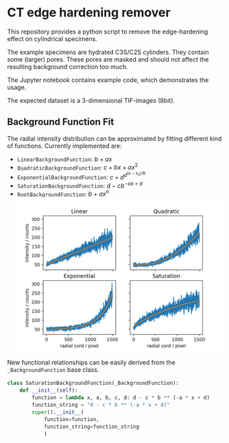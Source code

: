 # CT edge hardening remover

This repository provides a python script to remove the edge-hardening effect on cylindrical specimens.

The example specimens are hydrated C3S/C2S cylinders. They contain some (larger) pores. These pores are masked and should not affect the resulting background correction too much.

The Jupyter notebook contains example code, which demonstrates the usage.

The expected dataset is a 3-dimensional TIF-images (8bit).

## Background Function Fit
The radial intensity distribution can be approximated by fitting different kind of functions. Currently implemented are:
- `LinearBackgroundFunction`: $b + a x$
- `QuadraticBackgroundFunction`: $c + bx + ax^2$
- `ExponentialBackgroundFunction`: $c + d^{d^{(x - x_0) / b}}$
- `SaturationBackgroundFunction`: $d - cb^{-ax + d}$
- `RootBackgroundFunction`: $b + a x^n$
![](figures.readme/background_functions.png)

New functional relationships can be easily derived from the `_BackgroundFunction` base class.

```python
class SaturationBackgroundFunction(_BackgroundFunction):
    def __init__(self):
        function = lambda x, a, b, c, d: d - c * b ** (-a * x + d)
        function_string = "d - c * b ** (-a * x + d)"
        super().__init__(
            function=function,
            function_string=function_string
            )
```
